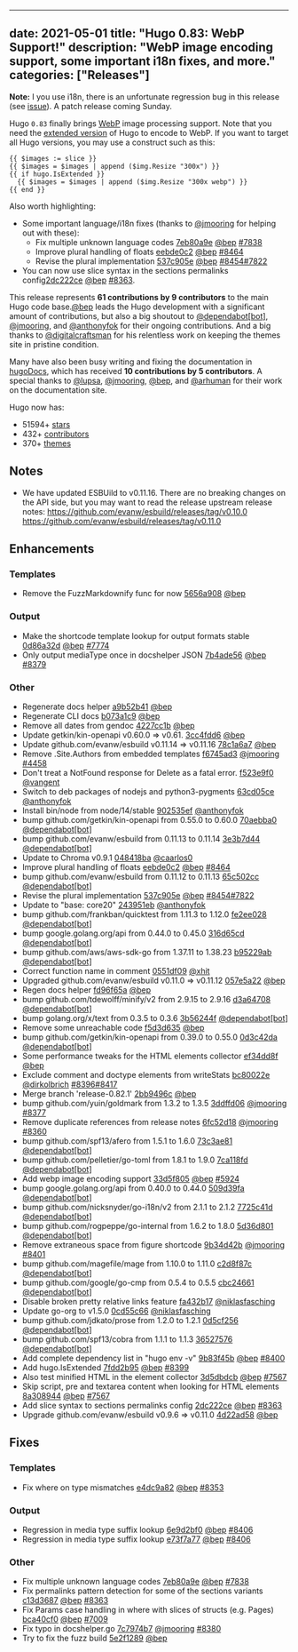 
---
date: 2021-05-01
title: "Hugo 0.83: WebP Support!"
description: "WebP image encoding support, some important i18n fixes, and more."
categories: ["Releases"]
---

**Note:** I you use i18n, there is an unfortunate regression bug in this release (see [issue](https://github.com/gohugoio/hugo/issues/8492)). A patch release coming Sunday.


Hugo `0.83` finally brings [WebP](https://gohugo.io/content-management/image-processing/) image processing support. Note that you need the [extended version](https://gohugo.io/troubleshooting/faq/#i-get-tocss--this-feature-is-not-available-in-your-current-hugo-version) of Hugo to encode to WebP. If you want to target all Hugo versions, you may use a construct such as this:

```go-html-template
{{ $images := slice }}
{{ $images = $images | append ($img.Resize "300x") }}
{{ if hugo.IsExtended }}
  {{ $images = $images | append ($img.Resize "300x webp") }}
{{ end }}
```

Also worth highlighting:

* Some important language/i18n fixes (thanks to [@jmooring](https://github.com/jmooring) for helping out with these):
    * Fix multiple unknown language codes [7eb80a9e](https://github.com/gohugoio/hugo/commit/7eb80a9e6fcb6d31711effa20310cfefb7b23c1b) [@bep](https://github.com/bep) [#7838](https://github.com/gohugoio/hugo/issues/7838)
    * Improve plural handling of floats [eebde0c2](https://github.com/gohugoio/hugo/commit/eebde0c2ac4964e91d26d8b0cf0ac43afcfd207f) [@bep](https://github.com/bep) [#8464](https://github.com/gohugoio/hugo/issues/8464)
    * Revise the plural implementation [537c905e](https://github.com/gohugoio/hugo/commit/537c905ec103dc5adaf8a1b2ccdef5da7cc660fd) [@bep](https://github.com/bep) [#8454](https://github.com/gohugoio/hugo/issues/8454)[#7822](https://github.com/gohugoio/hugo/issues/7822)
* You can now use slice syntax in the sections permalinks config[2dc222ce](https://github.com/gohugoio/hugo/commit/2dc222cec4460595af8569165d1c498bb45aac84) [@bep](https://github.com/bep) [#8363](https://github.com/gohugoio/hugo/issues/8363).

This release represents **61 contributions by 9 contributors** to the main Hugo code base.[@bep](https://github.com/bep) leads the Hugo development with a significant amount of contributions, but also a big shoutout to [@dependabot[bot]](https://github.com/apps/dependabot), [@jmooring](https://github.com/jmooring), and [@anthonyfok](https://github.com/anthonyfok) for their ongoing contributions.
And a big thanks to [@digitalcraftsman](https://github.com/digitalcraftsman) for his relentless work on keeping the themes site in pristine condition.

Many have also been busy writing and fixing the documentation in [hugoDocs](https://github.com/gohugoio/hugoDocs),
which has received **10 contributions by 5 contributors**. A special thanks to [@lupsa](https://github.com/lupsa), [@jmooring](https://github.com/jmooring), [@bep](https://github.com/bep), and [@arhuman](https://github.com/arhuman) for their work on the documentation site.


Hugo now has:

* 51594+ [stars](https://github.com/gohugoio/hugo/stargazers)
* 432+ [contributors](https://github.com/gohugoio/hugo/graphs/contributors)
* 370+ [themes](http://themes.gohugo.io/)

## Notes

* We have updated ESBUild to v0.11.16. There are no breaking changes on the API side, but you may want to read the release upstream release notes: https://github.com/evanw/esbuild/releases/tag/v0.10.0 https://github.com/evanw/esbuild/releases/tag/v0.11.0

## Enhancements

### Templates

* Remove the FuzzMarkdownify func for now [5656a908](https://github.com/gohugoio/hugo/commit/5656a908d837f2aa21837d39712b8ab4aa6db842) [@bep](https://github.com/bep) 

### Output

* Make the shortcode template lookup for output formats stable [0d86a32d](https://github.com/gohugoio/hugo/commit/0d86a32d8f3031e2124c8005b680b597f3c0e558) [@bep](https://github.com/bep) [#7774](https://github.com/gohugoio/hugo/issues/7774)
* Only output mediaType once in docshelper JSON [7b4ade56](https://github.com/gohugoio/hugo/commit/7b4ade56dd50d89a91760fc5ef8e2f151874de96) [@bep](https://github.com/bep) [#8379](https://github.com/gohugoio/hugo/issues/8379)

### Other

* Regenerate docs helper [a9b52b41](https://github.com/gohugoio/hugo/commit/a9b52b41758d20ae4c10b71721b22175395c69e9) [@bep](https://github.com/bep) 
* Regenerate CLI docs [b073a1c9](https://github.com/gohugoio/hugo/commit/b073a1c9723980eeb58717884006148dfc0e0c8e) [@bep](https://github.com/bep) 
* Remove all dates from gendoc [4227cc1b](https://github.com/gohugoio/hugo/commit/4227cc1bd308d1ef1ea151c86f72f537b5e77b1d) [@bep](https://github.com/bep) 
* Update getkin/kin-openapi v0.60.0 => v0.61. [3cc4fdd6](https://github.com/gohugoio/hugo/commit/3cc4fdd6f358263ffde33ccbf61546f073979e32) [@bep](https://github.com/bep) 
* Update github.com/evanw/esbuild v0.11.14 => v0.11.16 [78c1a6a7](https://github.com/gohugoio/hugo/commit/78c1a6a7c6e14f006854ee97ec561abdcf6203fc) [@bep](https://github.com/bep) 
* Remove .Site.Authors from embedded templates [f6745ad3](https://github.com/gohugoio/hugo/commit/f6745ad3588a7b3aaae228fec18fe0027affd566) [@jmooring](https://github.com/jmooring) [#4458](https://github.com/gohugoio/hugo/issues/4458)
* Don't treat a NotFound response for Delete as a fatal error. [f523e9f0](https://github.com/gohugoio/hugo/commit/f523e9f0fd0e0b0ce75879532caa834742297d16) [@vangent](https://github.com/vangent) 
* Switch to deb packages of nodejs and python3-pygments [63cd05ce](https://github.com/gohugoio/hugo/commit/63cd05ce5ae308c496b848f6b11bcb3fdbdf5cb2) [@anthonyfok](https://github.com/anthonyfok) 
* Install bin/node from node/14/stable [902535ef](https://github.com/gohugoio/hugo/commit/902535ef11fce449b377896ab7498c4799beb9ce) [@anthonyfok](https://github.com/anthonyfok) 
* bump github.com/getkin/kin-openapi from 0.55.0 to 0.60.0 [70aebba0](https://github.com/gohugoio/hugo/commit/70aebba04d801fe6a3784394d25c433ffeb6d123) [@dependabot[bot]](https://github.com/apps/dependabot) 
* bump github.com/evanw/esbuild from 0.11.13 to 0.11.14 [3e3b7d44](https://github.com/gohugoio/hugo/commit/3e3b7d4474ea97a1990f303482a12f0c3031bd07) [@dependabot[bot]](https://github.com/apps/dependabot) 
* Update to Chroma v0.9.1 [048418ba](https://github.com/gohugoio/hugo/commit/048418ba749d02eb3dde9d6895cedef2adaefefd) [@caarlos0](https://github.com/caarlos0) 
* Improve plural handling of floats [eebde0c2](https://github.com/gohugoio/hugo/commit/eebde0c2ac4964e91d26d8b0cf0ac43afcfd207f) [@bep](https://github.com/bep) [#8464](https://github.com/gohugoio/hugo/issues/8464)
* bump github.com/evanw/esbuild from 0.11.12 to 0.11.13 [65c502cc](https://github.com/gohugoio/hugo/commit/65c502cc8110e49540cbe2b49ecd5a8ede9e67a1) [@dependabot[bot]](https://github.com/apps/dependabot) 
* Revise the plural implementation [537c905e](https://github.com/gohugoio/hugo/commit/537c905ec103dc5adaf8a1b2ccdef5da7cc660fd) [@bep](https://github.com/bep) [#8454](https://github.com/gohugoio/hugo/issues/8454)[#7822](https://github.com/gohugoio/hugo/issues/7822)
* Update to "base: core20" [243951eb](https://github.com/gohugoio/hugo/commit/243951ebe9715d3da3968e96e6f60dcd53e25d92) [@anthonyfok](https://github.com/anthonyfok) 
* bump github.com/frankban/quicktest from 1.11.3 to 1.12.0 [fe2ee028](https://github.com/gohugoio/hugo/commit/fe2ee028024836695c99e28595393588e3930136) [@dependabot[bot]](https://github.com/apps/dependabot) 
* bump google.golang.org/api from 0.44.0 to 0.45.0 [316d65cd](https://github.com/gohugoio/hugo/commit/316d65cd7049d60b0d5ac0080a87236198e74fc9) [@dependabot[bot]](https://github.com/apps/dependabot) 
* bump github.com/aws/aws-sdk-go from 1.37.11 to 1.38.23 [b95229ab](https://github.com/gohugoio/hugo/commit/b95229ab49ac2126aefe7802392ef34fdd021c3b) [@dependabot[bot]](https://github.com/apps/dependabot) 
* Correct function name in comment [0551df09](https://github.com/gohugoio/hugo/commit/0551df090e6b2a391941bf7383b79c2dbc11d416) [@xhit](https://github.com/xhit) 
* Upgraded github.com/evanw/esbuild v0.11.0 => v0.11.12 [057e5a22](https://github.com/gohugoio/hugo/commit/057e5a22af937459082c3096ba3095b343d1a8bf) [@bep](https://github.com/bep) 
* Regen docs helper [fd96f65a](https://github.com/gohugoio/hugo/commit/fd96f65a3d7755e49b4a70fb276dfffcba4e541a) [@bep](https://github.com/bep) 
* bump github.com/tdewolff/minify/v2 from 2.9.15 to 2.9.16 [d3a64708](https://github.com/gohugoio/hugo/commit/d3a64708f49139552ca79a199a4cbf6544375443) [@dependabot[bot]](https://github.com/apps/dependabot) 
* bump golang.org/x/text from 0.3.5 to 0.3.6 [3b56244f](https://github.com/gohugoio/hugo/commit/3b56244f425a72c783bb58c30542aeb4b045acca) [@dependabot[bot]](https://github.com/apps/dependabot) 
* Remove some unreachable code [f5d3d635](https://github.com/gohugoio/hugo/commit/f5d3d635e6b88d7c5d304b80f04e7b4361349fd6) [@bep](https://github.com/bep) 
* bump github.com/getkin/kin-openapi from 0.39.0 to 0.55.0 [0d3c42da](https://github.com/gohugoio/hugo/commit/0d3c42da56151325f16802b3b1a4105a21ce250e) [@dependabot[bot]](https://github.com/apps/dependabot) 
* Some performance tweaks for the HTML elements collector [ef34dd8f](https://github.com/gohugoio/hugo/commit/ef34dd8f0e94e52ba6f1d5d607e4ac3ae98a7abb) [@bep](https://github.com/bep) 
* Exclude comment and doctype elements from writeStats [bc80022e](https://github.com/gohugoio/hugo/commit/bc80022e033a5462d1a9ce541f40a050994011cc) [@dirkolbrich](https://github.com/dirkolbrich) [#8396](https://github.com/gohugoio/hugo/issues/8396)[#8417](https://github.com/gohugoio/hugo/issues/8417)
* Merge branch 'release-0.82.1' [2bb9496c](https://github.com/gohugoio/hugo/commit/2bb9496ce29dfe90e8b3664ed8cf7f895011b2d4) [@bep](https://github.com/bep) 
* bump github.com/yuin/goldmark from 1.3.2 to 1.3.5 [3ddffd06](https://github.com/gohugoio/hugo/commit/3ddffd064dbacf62aa854b26ea8ddc5d15ba1ef8) [@jmooring](https://github.com/jmooring) [#8377](https://github.com/gohugoio/hugo/issues/8377)
* Remove duplicate references from release notes [6fc52d18](https://github.com/gohugoio/hugo/commit/6fc52d185a98b86c70b6ba862549cc6aae782691) [@jmooring](https://github.com/jmooring) [#8360](https://github.com/gohugoio/hugo/issues/8360)
* bump github.com/spf13/afero from 1.5.1 to 1.6.0 [73c3ae81](https://github.com/gohugoio/hugo/commit/73c3ae818a7fc78febff092ac74772a114a2cbd2) [@dependabot[bot]](https://github.com/apps/dependabot) 
* bump github.com/pelletier/go-toml from 1.8.1 to 1.9.0 [7ca118fd](https://github.com/gohugoio/hugo/commit/7ca118fdfd9f0d1c636ef5e266c9000a20099e03) [@dependabot[bot]](https://github.com/apps/dependabot) 
* Add webp image encoding support [33d5f805](https://github.com/gohugoio/hugo/commit/33d5f805923eb50dfb309d024f6555c59a339846) [@bep](https://github.com/bep) [#5924](https://github.com/gohugoio/hugo/issues/5924)
* bump google.golang.org/api from 0.40.0 to 0.44.0 [509d39fa](https://github.com/gohugoio/hugo/commit/509d39fa6ddbba106c127b7923a41b0dcaea9381) [@dependabot[bot]](https://github.com/apps/dependabot) 
* bump github.com/nicksnyder/go-i18n/v2 from 2.1.1 to 2.1.2 [7725c41d](https://github.com/gohugoio/hugo/commit/7725c41d40b7009c2701a5ad3fa6bc9de57b88ee) [@dependabot[bot]](https://github.com/apps/dependabot) 
* bump github.com/rogpeppe/go-internal from 1.6.2 to 1.8.0 [5d36d801](https://github.com/gohugoio/hugo/commit/5d36d801534c0823697610fdb32e1eeb61f70e33) [@dependabot[bot]](https://github.com/apps/dependabot) 
* Remove extraneous space from figure shortcode [9b34d42b](https://github.com/gohugoio/hugo/commit/9b34d42bb2ff05deaeeef63ff4b5b993f35f0451) [@jmooring](https://github.com/jmooring) [#8401](https://github.com/gohugoio/hugo/issues/8401)
* bump github.com/magefile/mage from 1.10.0 to 1.11.0 [c2d8f87c](https://github.com/gohugoio/hugo/commit/c2d8f87cfc1c4ae666fbb1fb5b8983d43492333f) [@dependabot[bot]](https://github.com/apps/dependabot) 
* bump github.com/google/go-cmp from 0.5.4 to 0.5.5 [cbc24661](https://github.com/gohugoio/hugo/commit/cbc246616e88729322dad70971eae18ef59dd5d4) [@dependabot[bot]](https://github.com/apps/dependabot) 
* Disable broken pretty relative links feature [fa432b17](https://github.com/gohugoio/hugo/commit/fa432b17b349ed7e914af3625187e2c1dc2e243b) [@niklasfasching](https://github.com/niklasfasching) 
* Update go-org to v1.5.0 [0cd55c66](https://github.com/gohugoio/hugo/commit/0cd55c66d370559b66eea220626c4842efaf7039) [@niklasfasching](https://github.com/niklasfasching) 
* bump github.com/jdkato/prose from 1.2.0 to 1.2.1 [0d5cf256](https://github.com/gohugoio/hugo/commit/0d5cf256e4f2a5babcbcf7b49a6818869c3c0691) [@dependabot[bot]](https://github.com/apps/dependabot) 
* bump github.com/spf13/cobra from 1.1.1 to 1.1.3 [36527576](https://github.com/gohugoio/hugo/commit/36527576b30224dff2eae7f6c9f27eff807d5402) [@dependabot[bot]](https://github.com/apps/dependabot) 
* Add complete dependency list in "hugo env -v" [9b83f45b](https://github.com/gohugoio/hugo/commit/9b83f45b6dcafa6e50df80a4786d6a36400a47fe) [@bep](https://github.com/bep) [#8400](https://github.com/gohugoio/hugo/issues/8400)
* Add hugo.IsExtended [7fdd2b95](https://github.com/gohugoio/hugo/commit/7fdd2b95e20f322b0a47f63ff1010a04f47ce67b) [@bep](https://github.com/bep) [#8399](https://github.com/gohugoio/hugo/issues/8399)
* Also test minified HTML in the element collector [3d5dbdcb](https://github.com/gohugoio/hugo/commit/3d5dbdcb1a11b059fc2f93ed6fadb9009bf72673) [@bep](https://github.com/bep) [#7567](https://github.com/gohugoio/hugo/issues/7567)
* Skip script, pre and textarea content when looking for HTML elements [8a308944](https://github.com/gohugoio/hugo/commit/8a308944e46f8c2aa054005d5aed89f2711f9c1d) [@bep](https://github.com/bep) [#7567](https://github.com/gohugoio/hugo/issues/7567)
* Add slice syntax to sections permalinks config [2dc222ce](https://github.com/gohugoio/hugo/commit/2dc222cec4460595af8569165d1c498bb45aac84) [@bep](https://github.com/bep) [#8363](https://github.com/gohugoio/hugo/issues/8363)
* Upgrade github.com/evanw/esbuild v0.9.6 => v0.11.0 [4d22ad58](https://github.com/gohugoio/hugo/commit/4d22ad580ec8c8e5e27cf4f5cce69b6828aa8501) [@bep](https://github.com/bep) 

## Fixes

### Templates

* Fix where on type mismatches [e4dc9a82](https://github.com/gohugoio/hugo/commit/e4dc9a82b557a417b1552c533b0df605c6ff1cc0) [@bep](https://github.com/bep) [#8353](https://github.com/gohugoio/hugo/issues/8353)

### Output

* Regression in media type suffix lookup [6e9d2bf0](https://github.com/gohugoio/hugo/commit/6e9d2bf0c936900f8f676d485098755b3f463373) [@bep](https://github.com/bep) [#8406](https://github.com/gohugoio/hugo/issues/8406)
* Regression in media type suffix lookup [e73f7a77](https://github.com/gohugoio/hugo/commit/e73f7a770dfb06f23d842d589bdd3d0fb53c7eed) [@bep](https://github.com/bep) [#8406](https://github.com/gohugoio/hugo/issues/8406)

### Other

* Fix multiple unknown language codes [7eb80a9e](https://github.com/gohugoio/hugo/commit/7eb80a9e6fcb6d31711effa20310cfefb7b23c1b) [@bep](https://github.com/bep) [#7838](https://github.com/gohugoio/hugo/issues/7838)
* Fix permalinks pattern detection for some of the sections variants [c13d3687](https://github.com/gohugoio/hugo/commit/c13d368746992eb39a33f065ca808e129baec4ef) [@bep](https://github.com/bep) [#8363](https://github.com/gohugoio/hugo/issues/8363)
* Fix Params case handling in where with slices of structs (e.g. Pages) [bca40cf0](https://github.com/gohugoio/hugo/commit/bca40cf0c9c7b75e6d5b4a9ac8b927eb17590c7e) [@bep](https://github.com/bep) [#7009](https://github.com/gohugoio/hugo/issues/7009)
* Fix typo in docshelper.go [7c7974b7](https://github.com/gohugoio/hugo/commit/7c7974b711879938eafc08a2ce242d0f00c8e9e6) [@jmooring](https://github.com/jmooring) [#8380](https://github.com/gohugoio/hugo/issues/8380)
* Try to fix the fuzz build [5e2f1289](https://github.com/gohugoio/hugo/commit/5e2f1289118dc1489fb782bf289298a05104eeaf) [@bep](https://github.com/bep) 





